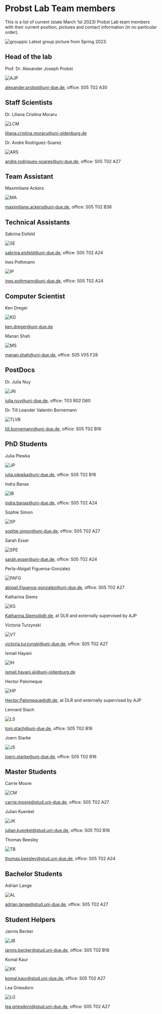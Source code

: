 # Probst Lab Team members

This is a list of current (state March 1st 2023) Probst Lab team members with their current position, pictures and contact information (in no particular order).

![grouppic](docs/assets/docs/assets/gem_grouppic_spring2023.jpg)
Latest group picture from Spring 2023.



## Head of the lab

Prof. Dr. Alexander Joseph Probst

![AJP](docs/assets/docs/assets/gem_Alex_Probst.png)

alexander.probst@uni-due.de, office: S05 T02 A30

## Staff Scientists

Dr. Liliana Cristina Moraru

![LCM](docs/assets/docs/assets/blank-portrait.png)

liliana.cristina.moraru@uni-oldenburg.de

Dr. Andre Rodriguez-Soarez

![ARS](docs/assets/docs/assets/gem_andre_rodrigues_soares.jpeg)

andre.rodrigues-soares@uni-due.de, office: S05 T02 A27

## Team Assistant

Maximiliane Ackers

![MA](docs/assets/docs/assets/blank-portrait.png)

maximiliane.ackers@uni-due.de, office: S05 T02 B36

## Technical Assistants

Sabrina Eisfeld

![SE](docs/assets/docs/assets/gem_sabrina_eisfeld.jpeg)

sabrina.eisfeld@uni-due.de, office: S05 T02 A24

Ines Pothmann

![IP](docs/assets/docs/assets/gem_ines_pothmann.jpeg)

ines.pothmann@uni-due.de, office: S05 T02 A24

## Computer Scientist

Ken Dreger

![KD](docs/assets/docs/assets/blank-portrait.png)

ken.dreger@uni-due.de

Manan Shah

![MS](docs/assets/docs/assets/gem_manan_shah.jpeg)

manan.shah@uni-due.de, office: S05 V05 F28

## PostDocs

Dr. Julia Nuy

![JN](docs/assets/docs/assets/gem_julia_nuy.jpeg)

julia.nuy@uni-due.de, office: T03 R02 D60

Dr. Till Leander Valentin Bornemann

![TLVB](docs/assets/docs/assets/gem_till_bornemann.jpeg)

till.bornemann@uni-due.de, office: S05 T02 B16

## PhD Students

Julia Plewka

![JP](docs/assets/docs/assets/gem_julia_plewka.jpeg)

julia.plewka@uni-due.de, office: S05 T02 B16

Indra Banas

![IB](docs/assets/docs/assets/gem_indra_monsees.jpeg)

indra.banas@uni-due.de, office: S05 T02 A24

Sophie Simon

![SP](docs/assets/docs/assets/gem_sophie_simon.jpeg)

sophie.simon@uni-due.de, office: S05 T02 A27

Sarah Esser

![SPE](docs/assets/docs/assets/gem_sarah_esser.jpeg)

sarah.esser@uni-due.de, office: S05 T02 A24

Perla-Abigail Figueroa-Gonzalez

![PAFG](docs/assets/docs/assets/gem_perla_figueroa_gonzalez.jpeg)

abigail.figueroa-gonzalez@uni-due.de, office: S05 T02 A27

Katharina Siems

![KS](docs/assets/docs/assets/gem_katharina_siems.jpeg)

Katharina.Siems@dlr.de, at DLR and externally supervised by AJP

Victoria Turzynski

![VT](docs/assets/docs/assets/gem_victoria_turzynski.jpeg)

victoria.turzynski@uni-due.de, office: S05 T02 A27

Ismail Hayani

![IH](docs/assets/docs/assets/blank-portrait.png)

ismail.hayani.aji@uni-oldenburg.de

Hector Palomeque

![HP](docs/assets/docs/assets/gem_hector_hugo.jpeg)

Hector.Palomeque@dlr.de, at DLR and externally supervised by AJP

Lennard Stach

![LS](docs/assets/docs/assets/gem_tom_lennard_stach.jpeg)

tom.stach@uni-due.de, office: S05 T02 B16

Joern Starke

![JS](docs/assets/docs/assets/gem_joern_starke.jpeg)

joern.starke@uni-due.de, office: S05 T02 B16


## Master Students

Carrie Moore

![CM](docs/assets/docs/assets/gem_carrie_moore.jpeg)

carrie.moore@stud.uni-due.de, office: S05 T02 A27

Julian Kuenkel

![JK](docs/assets/docs/assets/blank-portrait.png)

julian.kuenkel@stud.uni-due.de, office: S05 T02 B16


Thomas Beesley

![TB](docs/assets/docs/assets/gem_Thomas_Beesley.jpg)

thomas.beesley@stud.uni-due.de, office: S05 T02 A24

## Bachelor Students

Adrian Lange

![AL](docs/assets/docs/assets/blank-portrait.png)

adrian.lange@stud.uni-due.de, office: S05 T02 A27
## Student Helpers

Jannis Becker

![JB](docs/assets/docs/assets/blank-portrait.png)

jannis.becker@stud.uni-due.de, office: S05 T02 B16

Komal Kaur

![KK](docs/assets/docs/assets/GEM_Komal_Preet_Kauer.jpg)

komal.kaur@stud.uni-due.de, office: S05 T02 A27

Lea Griesdorn

![LG](docs/assets/docs/assets/blank-portrait.png)

lea.griesdorn@stud.uni-due.de, office: S05 T02 A27
